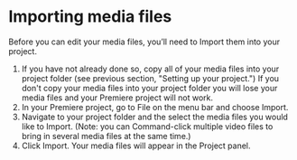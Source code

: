 # Importing media files

Before you can edit your media files, you’ll need to Import them into your project.

1. If you have not already done so, copy all of your media files into your project folder (see previous section, "Setting up your project.") If you don't copy your media files into your project folder you will lose your media files and your Premiere project will not work.
2. In your Premiere project, go to File on the menu bar and choose Import.
3. Navigate to your project folder and the select the media files you would like to Import. \(Note: you can Command-click multiple video files to bring in several media files at the same time.\)
4. Click Import. Your media files will appear in the Project panel.

